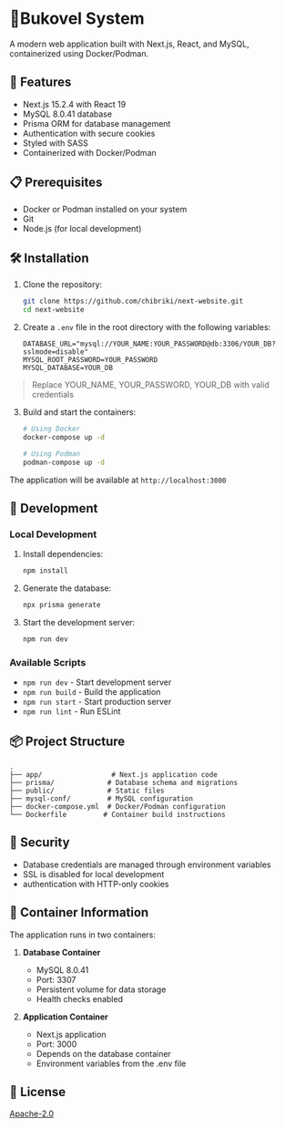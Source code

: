 # 🌲Bukovel System

A modern web application built with Next.js, React, and MySQL, containerized using Docker/Podman.

## 🚀 Features

- Next.js 15.2.4 with React 19
- MySQL 8.0.41 database
- Prisma ORM for database management
- Authentication with secure cookies
- Styled with SASS
- Containerized with Docker/Podman

## 📋 Prerequisites

- Docker or Podman installed on your system
- Git
- Node.js (for local development)

## 🛠️ Installation

1. Clone the repository:

   ```bash
   git clone https://github.com/chibriki/next-website.git
   cd next-website
   ```

2. Create a `.env` file in the root directory with the following variables:

   ```env
   DATABASE_URL="mysql://YOUR_NAME:YOUR_PASSWORD@db:3306/YOUR_DB?sslmode=disable"
   MYSQL_ROOT_PASSWORD=YOUR_PASSWORD
   MYSQL_DATABASE=YOUR_DB
   ```
> Replace YOUR_NAME, YOUR_PASSWORD, YOUR_DB with valid credentials 

3. Build and start the containers:

   ```bash
   # Using Docker
   docker-compose up -d

   # Using Podman
   podman-compose up -d
   ```

The application will be available at `http://localhost:3000`

## 🔧 Development

### Local Development

1. Install dependencies:

   ```bash
   npm install
   ```

2. Generate the database:
   ```bash
   npx prisma generate
   ```

3. Start the development server:
   ```bash
   npm run dev
   ```

### Available Scripts

- `npm run dev` - Start development server
- `npm run build` - Build the application
- `npm run start` - Start production server
- `npm run lint` - Run ESLint

## 📦 Project Structure

```
.
├── app/                 # Next.js application code
├── prisma/             # Database schema and migrations
├── public/             # Static files
├── mysql-conf/         # MySQL configuration
├── docker-compose.yml  # Docker/Podman configuration
└── Dockerfile         # Container build instructions
```

## 🔐 Security

- Database credentials are managed through environment variables
- SSL is disabled for local development
- authentication with HTTP-only cookies

## 🐳 Container Information

The application runs in two containers:

1. **Database Container**

   - MySQL 8.0.41
   - Port: 3307
   - Persistent volume for data storage
   - Health checks enabled

2. **Application Container**
   - Next.js application
   - Port: 3000
   - Depends on the database container
   - Environment variables from the .env file

## 📝 License

[Apache-2.0](https://choosealicense.com/licenses/apache-2.0/)
